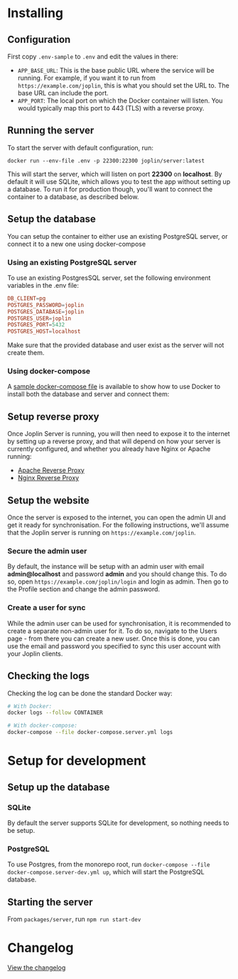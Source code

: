 # Installing

## Configuration

First copy `.env-sample` to `.env` and edit the values in there:

- `APP_BASE_URL`: This is the base public URL where the service will be running. For example, if you want it to run from `https://example.com/joplin`, this is what you should set the URL to. The base URL can include the port.
- `APP_PORT`: The local port on which the Docker container will listen. You would typically map this port to 443 (TLS) with a reverse proxy.

## Running the server

To start the server with default configuration, run:

```shell
docker run --env-file .env -p 22300:22300 joplin/server:latest
```

This will start the server, which will listen on port **22300** on **localhost**. By default it will use SQLite, which allows you to test the app without setting up a database. To run it for production though, you'll want to connect the container to a database, as described below.

## Setup the database

You can setup the container to either use an existing PostgreSQL server, or connect it to a new one using docker-compose

### Using an existing PostgreSQL server

To use an existing PostgresSQL server, set the following environment variables in the .env file:

```conf
DB_CLIENT=pg
POSTGRES_PASSWORD=joplin
POSTGRES_DATABASE=joplin
POSTGRES_USER=joplin
POSTGRES_PORT=5432
POSTGRES_HOST=localhost
```

Make sure that the provided database and user exist as the server will not create them.

### Using docker-compose

A [sample docker-compose file](https://github.com/laurent22/joplin/blob/dev/docker-compose.server.yml
 ) is available to show how to use Docker to install both the database and server and connect them:

## Setup reverse proxy

Once Joplin Server is running, you will then need to expose it to the internet by setting up a reverse proxy, and that will depend on how your server is currently configured, and whether you already have Nginx or Apache running:

- [Apache Reverse Proxy](https://httpd.apache.org/docs/current/mod/mod_proxy.html)
- [Nginx Reverse Proxy](https://docs.nginx.com/nginx/admin-guide/web-server/reverse-proxy/)

## Setup the website

Once the server is exposed to the internet, you can open the admin UI and get it ready for synchronisation. For the following instructions, we'll assume that the Joplin server is running on `https://example.com/joplin`.

### Secure the admin user

By default, the instance will be setup with an admin user with email **admin@localhost** and password **admin** and you should change this. To do so, open `https://example.com/joplin/login` and login as admin. Then go to the Profile section and change the admin password.

### Create a user for sync

While the admin user can be used for synchronisation, it is recommended to create a separate non-admin user for it. To do so, navigate to the Users page - from there you can create a new user. Once this is done, you can use the email and password you specified to sync this user account with your Joplin clients.

## Checking the logs

Checking the log can be done the standard Docker way:

```bash
# With Docker:
docker logs --follow CONTAINER

# With docker-compose:
docker-compose --file docker-compose.server.yml logs
```

# Setup for development

## Setup up the database

### SQLite

By default the server supports SQLite for development, so nothing needs to be setup.

### PostgreSQL

To use Postgres, from the monorepo root, run `docker-compose --file docker-compose.server-dev.yml up`, which will start the PostgreSQL database.

## Starting the server

From `packages/server`, run `npm run start-dev`

# Changelog

[View the changelog](https://github.com/laurent22/joplin/blob/dev/readme/changelog_server.md)
